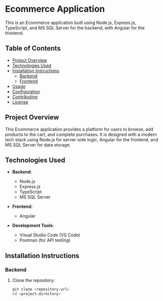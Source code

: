 # **Ecommerce Application**

This is an Ecommerce application built using Node.js, Express.js, TypeScript, and MS SQL Server for the backend, with Angular for the frontend.

## **Table of Contents**

- [Project Overview](#project-overview)
- [Technologies Used](#technologies-used)
- [Installation Instructions](#installation-instructions)
  - [Backend](#backend)
  - [Frontend](#frontend)
- [Usage](#usage)
- [Configuration](#configuration)
- [Contributing](#contributing)
- [License](#license)

## **Project Overview**

This Ecommerce application provides a platform for users to browse, add products to the cart, and complete purchases. It is designed with a modern tech stack using Node.js for server-side logic, Angular for the frontend, and MS SQL Server for data storage.

## **Technologies Used**

- **Backend**:
  - Node.js
  - Express.js
  - TypeScript
  - MS SQL Server

- **Frontend**:
  - Angular

- **Development Tools**:
  - Visual Studio Code (VS Code)
  - Postman (for API testing)

## **Installation Instructions**

### **Backend**

1. Clone the repository:
   ```bash
   git clone <repository-url>
   cd <project-directory>
